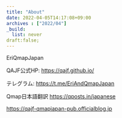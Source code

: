 ```yaml
---
title: "About"
date: 2022-04-05T14:17:08+09:00
archives : ["2022/04"]
_build:
  list: never
draft:false;
---
```


EriQmapJapan

QAJF公式HP: https://qajf.github.io/


テレグラム: https://t.me/EriAndQmapJapan

Qmap日本語翻訳 https://qposts.in/japanese

https://qajf-qmapjapan-pub.officialblog.jp
